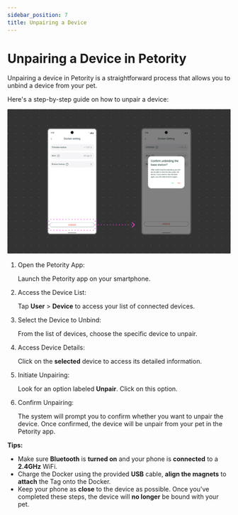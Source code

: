 ```yaml
---
sidebar_position: 7
title: Unpairing a Device
---
```


# Unpairing a Device in Petority
Unpairing a device in Petority is a straightforward process that allows you to unbind a device from your pet. 

Here's a step-by-step guide on how to unpair a device:

![unbinding](/img/unbind/Unbind.jpg)

1. Open the Petority App:

	Launch the Petority app on your smartphone.
2. Access the Device List: 

	Tap **User** > **Device** to access your list of connected devices.
3. Select the Device to Unbind:

	From the list of devices, choose the specific device to unpair.
4. Access Device Details: 
    
    Click on the **selected** device to access its detailed information.
5. Initiate Unpairing: 
    
    Look for an option labeled **Unpair**. Click on this option.
6. Confirm Unpairing:

	The system will prompt you to confirm whether you want to unpair the device. Once confirmed, the device will be unpair from your pet in the Petority app.

**Tips:**
+ Make sure **Bluetooth** is **turned on** and your phone is **connected** to a **2.4GHz** WiFi.
+ Charge the Docker using the provided **USB** cable, **align the magnets** to **attach** the Tag onto the Docker.
+ Keep your phone as **close** to the device as possible.
Once you've completed these steps, the device will **no longer** be bound with your pet. 